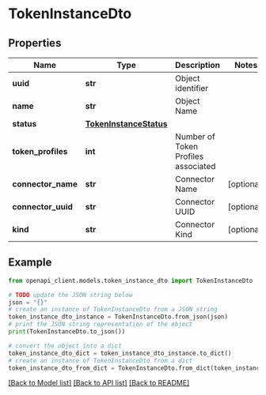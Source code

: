 # TokenInstanceDto


## Properties

Name | Type | Description | Notes
------------ | ------------- | ------------- | -------------
**uuid** | **str** | Object identifier | 
**name** | **str** | Object Name | 
**status** | [**TokenInstanceStatus**](TokenInstanceStatus.md) |  | 
**token_profiles** | **int** | Number of Token Profiles associated | 
**connector_name** | **str** | Connector Name | [optional] 
**connector_uuid** | **str** | Connector UUID | [optional] 
**kind** | **str** | Connector Kind | [optional] 

## Example

```python
from openapi_client.models.token_instance_dto import TokenInstanceDto

# TODO update the JSON string below
json = "{}"
# create an instance of TokenInstanceDto from a JSON string
token_instance_dto_instance = TokenInstanceDto.from_json(json)
# print the JSON string representation of the object
print(TokenInstanceDto.to_json())

# convert the object into a dict
token_instance_dto_dict = token_instance_dto_instance.to_dict()
# create an instance of TokenInstanceDto from a dict
token_instance_dto_from_dict = TokenInstanceDto.from_dict(token_instance_dto_dict)
```
[[Back to Model list]](../README.md#documentation-for-models) [[Back to API list]](../README.md#documentation-for-api-endpoints) [[Back to README]](../README.md)


